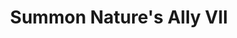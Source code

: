 ---
title: "Summon Nature's Ally VII"

spell:
  schools:
    - name:        "Conjuration"
      subschools:  ["Summoning"]
      descriptors: []
  classes:
    - name:  "Druid"
      abbr:  "Drd"
      level: 7
  effect:             "One or more creatures, no two of which can be more than 30 ft. apart"
  description:        |
    This spell functions like summon nature's ally I, except that you can summon one 7th-level creature, 1d3 6th-level creatures of the same kind, or 1d4+1 lower-level creatures of the same kind.

    When you use a summoning spell to summon an air, chaotic, earth, evil, fire, good, lawful, or water creature, it is a spell of that type.

    |---
    | Summoned Creature
    |-
    | Arrowhawk, elder
    | Dire tiger
    | Elemental, greater (any)
    | Djinni (genie) [NG]
    | Invisible stalker
    | Pixie<sup>2</sup> (sprite) [NG; with sleep arrows]
    | Squid, giant<sup>1</sup> (animal)
    | Triceratops (dinosaur)
    | Tyrannosaurus (dinosaur)
    | Whale, cachalot<sup>1</sup> (animal)
    | Xorn, elder
    |===
    | <sup>1</sup> May be summoned only into an aquatic or watery environment.<br><sup>2</sup> Can't cast irresistible dance
    {: .table .table-bordered .table-hover }
---